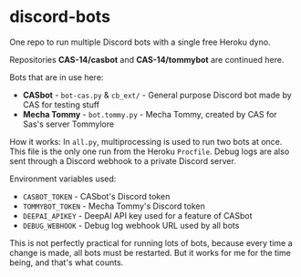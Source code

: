 # discord-bots
One repo to run multiple Discord bots with a single free Heroku dyno.

Repositories **CAS-14/casbot** and **CAS-14/tommybot** are continued here.

Bots that are in use here:
* **CASbot** - `bot-cas.py` & `cb_ext/` - General purpose Discord bot made by CAS for testing stuff
* **Mecha Tommy** - `bot.tommy.py` - Mecha Tommy, created by CAS for Sas's server Tommylore

How it works: In `all.py`, multiprocessing is used to run two bots at once. This file is the only one run from the Heroku `Procfile`. Debug logs are also sent through a Discord webhook to a private Discord server.

Environment variables used:
* `CASBOT_TOKEN` - CASbot's Discord token
* `TOMMYBOT_TOKEN` - Mecha Tommy's Discord token
* `DEEPAI_APIKEY` - DeepAI API key used for a feature of CASbot
* `DEBUG_WEBHOOK` - Debug log webhook URL used by all bots

This is not perfectly practical for running lots of bots, because every time a change is made, all bots must be restarted. But it works for me for the time being, and  that's what counts.